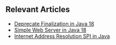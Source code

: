 ## Relevant Articles
- [Deprecate Finalization in Java 18](https://www.baeldung.com/java-18-deprecate-finalization)
- [Simple Web Server in Java 18](https://www.baeldung.com/simple-web-server-java-18)
- [Internet Address Resolution SPI in Java](https://www.baeldung.com/java-service-provider-interface)
